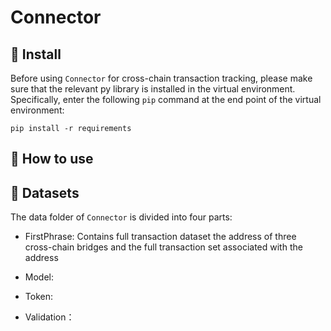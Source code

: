 # Connector



## 🔰 Install

Before using `Connector` for cross-chain transaction tracking, please make sure that the relevant py library is installed in the virtual environment. Specifically, enter the following `pip` command at the end point of the virtual environment:


```
pip install -r requirements
```

## 🙌 How to use








## 🎁 Datasets

The data folder of `Connector` is divided into four parts:

- FirstPhrase: Contains full transaction dataset  the address of three cross-chain bridges and the full transaction set associated with the address

- Model: 

- Token: 

- Validation：